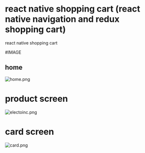 # react native shopping cart (react native navigation and redux shopping cart)

react native shopping cart

#IMAGE 

## home 
<img src="/stnc/react-native-shopping-cart/blob/master/img/home.png?raw=true" alt="home.png">

# product screen
<img src="/stnc/react-native-shopping-cart/blob/master/img/electoinc.png?raw=true" alt="electoinc.png">

# card screen
<img src="/stnc/react-native-shopping-cart/blob/master/img/card.png?raw=true" alt="card.png">

